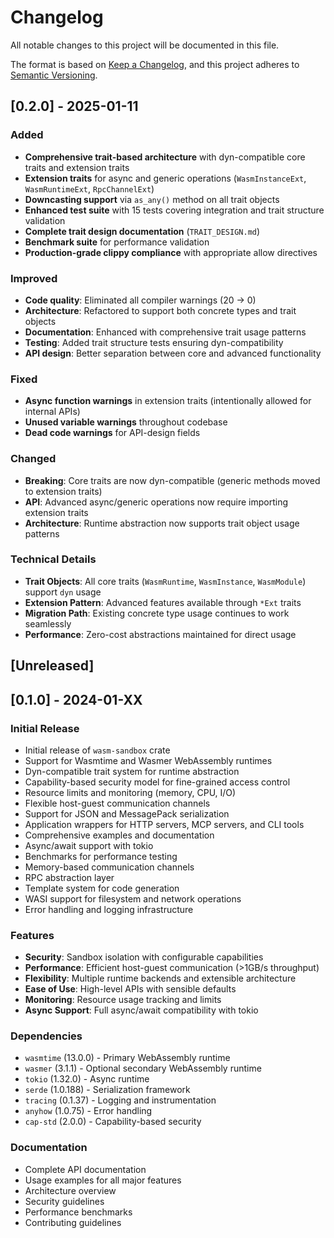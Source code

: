 # Changelog

All notable changes to this project will be documented in this file.

The format is based on [Keep a Changelog](https://keepachangelog.com/en/1.0.0/),
and this project adheres to [Semantic Versioning](https://semver.org/spec/v2.0.0.html).

## [0.2.0] - 2025-01-11

### Added

- **Comprehensive trait-based architecture** with dyn-compatible core traits and extension traits
- **Extension traits** for async and generic operations (`WasmInstanceExt`, `WasmRuntimeExt`, `RpcChannelExt`)
- **Downcasting support** via `as_any()` method on all trait objects
- **Enhanced test suite** with 15 tests covering integration and trait structure validation
- **Complete trait design documentation** (`TRAIT_DESIGN.md`)
- **Benchmark suite** for performance validation
- **Production-grade clippy compliance** with appropriate allow directives

### Improved

- **Code quality**: Eliminated all compiler warnings (20 → 0)
- **Architecture**: Refactored to support both concrete types and trait objects
- **Documentation**: Enhanced with comprehensive trait usage patterns
- **Testing**: Added trait structure tests ensuring dyn-compatibility
- **API design**: Better separation between core and advanced functionality

### Fixed

- **Async function warnings** in extension traits (intentionally allowed for internal APIs)
- **Unused variable warnings** throughout codebase
- **Dead code warnings** for API-design fields

### Changed

- **Breaking**: Core traits are now dyn-compatible (generic methods moved to extension traits)
- **API**: Advanced async/generic operations now require importing extension traits
- **Architecture**: Runtime abstraction now supports trait object usage patterns

### Technical Details

- **Trait Objects**: All core traits (`WasmRuntime`, `WasmInstance`, `WasmModule`) support `dyn` usage
- **Extension Pattern**: Advanced features available through `*Ext` traits
- **Migration Path**: Existing concrete type usage continues to work seamlessly
- **Performance**: Zero-cost abstractions maintained for direct usage

## [Unreleased]

## [0.1.0] - 2024-01-XX

### Initial Release

- Initial release of `wasm-sandbox` crate
- Support for Wasmtime and Wasmer WebAssembly runtimes
- Dyn-compatible trait system for runtime abstraction
- Capability-based security model for fine-grained access control
- Resource limits and monitoring (memory, CPU, I/O)
- Flexible host-guest communication channels
- Support for JSON and MessagePack serialization
- Application wrappers for HTTP servers, MCP servers, and CLI tools
- Comprehensive examples and documentation
- Async/await support with tokio
- Benchmarks for performance testing
- Memory-based communication channels
- RPC abstraction layer
- Template system for code generation
- WASI support for filesystem and network operations
- Error handling and logging infrastructure

### Features

- **Security**: Sandbox isolation with configurable capabilities
- **Performance**: Efficient host-guest communication (>1GB/s throughput)
- **Flexibility**: Multiple runtime backends and extensible architecture
- **Ease of Use**: High-level APIs with sensible defaults
- **Monitoring**: Resource usage tracking and limits
- **Async Support**: Full async/await compatibility with tokio

### Dependencies

- `wasmtime` (13.0.0) - Primary WebAssembly runtime
- `wasmer` (3.1.1) - Optional secondary WebAssembly runtime
- `tokio` (1.32.0) - Async runtime
- `serde` (1.0.188) - Serialization framework
- `tracing` (0.1.37) - Logging and instrumentation
- `anyhow` (1.0.75) - Error handling
- `cap-std` (2.0.0) - Capability-based security

### Documentation

- Complete API documentation
- Usage examples for all major features
- Architecture overview
- Security guidelines
- Performance benchmarks
- Contributing guidelines

